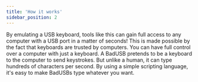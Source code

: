 ```yaml
---
title: 'How it works'
sidebar_position: 2
---
```


By emulating a USB keyboard, tools like this can gain full access to any computer with a USB port in a matter of seconds!
This is made possible by the fact that keyboards are trusted by computers. You can have full control over a computer with just a keyboard.
A BadUSB pretends to be a keyboard to the computer to send keystrokes. But unlike a human, it can type hundreds of characters per second. By using a simple scripting language, it's easy to make BadUSBs type whatever you want.